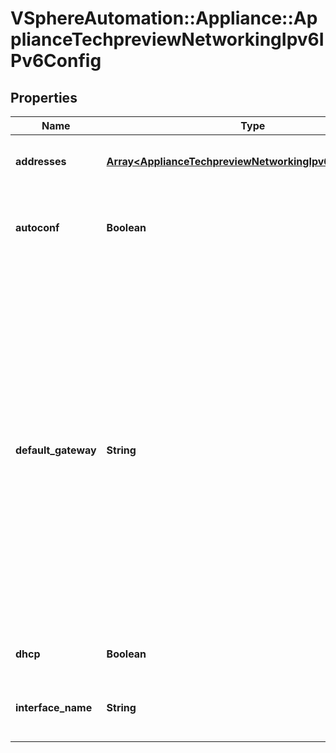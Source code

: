 # VSphereAutomation::Appliance::ApplianceTechpreviewNetworkingIpv6IPv6Config

## Properties
Name | Type | Description | Notes
------------ | ------------- | ------------- | -------------
**addresses** | [**Array&lt;ApplianceTechpreviewNetworkingIpv6IPv6Address&gt;**](ApplianceTechpreviewNetworkingIpv6IPv6Address.md) | A list of addresses to be statically assigned. | 
**autoconf** | **Boolean** | Address is assigned by Stateless Address Autoconfiguration (SLAAC). | 
**default_gateway** | **String** | Default gateway for static IP address assignment. This configures the global IPv6 default gateway on the appliance with the specified gateway address and interface. This gateway replaces the existing default gateway configured on the appliance. However, if the gateway address is link-local, then it is added for that interface. This does not support configuration of multiple global default gateways through different interfaces. | 
**dhcp** | **Boolean** | Address assigned by a DHCP server. | 
**interface_name** | **String** | Network interface, for example, \&quot;nic0\&quot; to configure. | 


